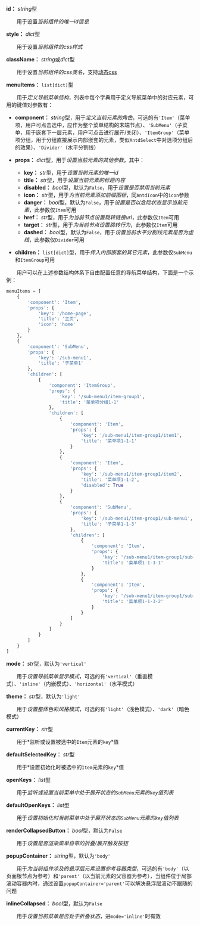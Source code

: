 **id：** *string*型

　　用于设置*当前组件的唯一id信息*

**style：** *dict*型

　　用于设置*当前组件的css样式*

**className：** *string*或*dict*型

　　用于设置*当前组件的css类名*，支持[动态css](/advanced-classname)

**menuItems：** `list[dict]`型

　　用于*定义导航菜单结构*，列表中每个字典用于定义导航菜单中的对应元素，可用的键值对参数有：

- **component：** *string*型，用于*定义当前元素的角色*，可选的有`'Item'`（菜单项，用户可点击选中，应作为整个菜单结构的末端节点）、`'SubMenu'`（子菜单，用于嵌套下一层元素，用户可点击进行展开/关闭）、`'ItemGroup'`（菜单项分组，用于分组直接展示内部嵌套的元素，类似`AntdSelect`中对选项分组后的效果）、`'Divider'`（水平分割线）

- **props：** *dict*型，用于*设置当前元素的其他参数*，其中：
  - **key：** *str*型，用于*设置当前元素的唯一id*
  - **title：** *str*型，用于*设置当前元素的标题内容*
  - **disabled：** *bool*型，默认为`False`，用于*设置是否禁用当前元素*
  - **icon：** *str*型，用于*为当前元素添加前缀图标*，同`AntdIcon`中的`icon`参数
  - **danger：** *bool*型，默认为`False`，用于*设置是否以危险状态显示当前元素*，此参数仅`Item`可用
  - **href：** *str*型，用于*为当前节点设置跳转链接url*，此参数仅`Item`可用
  - **target：** *str*型，用于*为当前节点设置跳转行为*，此参数仅`Item`可用
  - **dashed：** *bool*型，默认为`False`，用于*设置当前水平分割线元素是否为虚线*，此参数仅`Divider`可用
  
- **children：** `list[dict]`型，用于*传入内部嵌套的其它元素*，此参数仅`SubMenu`和`ItemGroup`可用

　　用户可以在上述参数结构体系下自由配置任意的导航菜单结构，下面是一个示例：

```python
menuItems = [
    {
        'component': 'Item',
        'props': {
            'key': '/home-page',
            'title': '主页',
            'icon': 'home'
        }
    },
    {
        'component': 'SubMenu',
        'props': {
            'key': '/sub-menu1',
            'title': '子菜单1'
        },
        'children': [
            {
                'component': 'ItemGroup',
                'props': {
                    'key': '/sub-menu1/item-group1',
                    'title': '菜单项分组1-1'
                },
                'children': [
                    {
                        'component': 'Item',
                        'props': {
                            'key': '/sub-menu1/item-group1/item1',
                            'title': '菜单项1-1-1'
                        }
                    },
                    {
                        'component': 'Item',
                        'props': {
                            'key': '/sub-menu1/item-group1/item2',
                            'title': '菜单项1-1-2',
                            'disabled': True
                        }
                    },
                    {
                        'component': 'SubMenu',
                        'props': {
                            'key': '/sub-menu1/item-group1/sub-menu1',
                            'title': '子菜单1-1-3'
                        },
                        'children': [
                            {
                                'component': 'Item',
                                'props': {
                                    'key': '/sub-menu1/item-group1/sub-menu1/item1',
                                    'title': '菜单项1-1-3-1'
                                }
                            },
                            {
                                'component': 'Item',
                                'props': {
                                    'key': '/sub-menu1/item-group1/sub-menu1/item2',
                                    'title': '菜单项1-1-3-2'
                                }
                            }
                        ]
                    }
                ]
            }
        ]
    }
]
```

**mode：** *str*型，默认为`'vertical'` 

　　用于*设置导航菜单显示模式*，可选的有`'vertical'`（垂直模式）、`'inline'`（内嵌模式）、`'horizontal'`（水平模式）

**theme：** *str*型，默认为`'light'`

　　用于*设置整体色彩风格模式*，可选的有`'light'`（浅色模式）、`'dark'`（暗色模式）

**currentKey：** *str*型

　　用于*监听或设置被选中的`Item`元素的`key`*值

**defaultSelectedKey：** *str*型

　　用于*设置初始化时被选中的`Item`元素的`key`*值

**openKeys：** *list*型

　　用于*监听或设置当前菜单中处于展开状态的`SubMenu`元素的`key`值列表*

**defaultOpenKeys：** *list*型

　　用于*设置初始化时当前菜单中处于展开状态的`SubMenu`元素的`key`值列表*

**renderCollapsedButton：** *bool*型，默认为`False`

　　用于*设置是否渲染菜单自带的折叠/展开触发按钮*

**popupContainer：** *string*型，默认为`'body'`

　　用于*为当前组件涉及的悬浮层元素设置参考容器类型*，可选的有`'body'`（以页面根节点为参考）和`'parent'`（以当前元素的父容器为参考），当组件位于局部滚动容器内时，通过设置`popupContainer='parent'`可以解决悬浮层滚动不跟随的问题

**inlineCollapsed：** *bool*型，默认为`False`

　　用于*设置当前菜单是否处于折叠状态*，进`mode='inline'`时有效